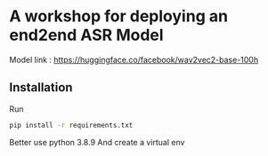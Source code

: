 # A workshop for deploying an end2end ASR Model

Model link : https://huggingface.co/facebook/wav2vec2-base-100h

## Installation
Run 
```bash
pip install -r requirements.txt 
```
Better use python 3.8.9 
And create a virtual env

